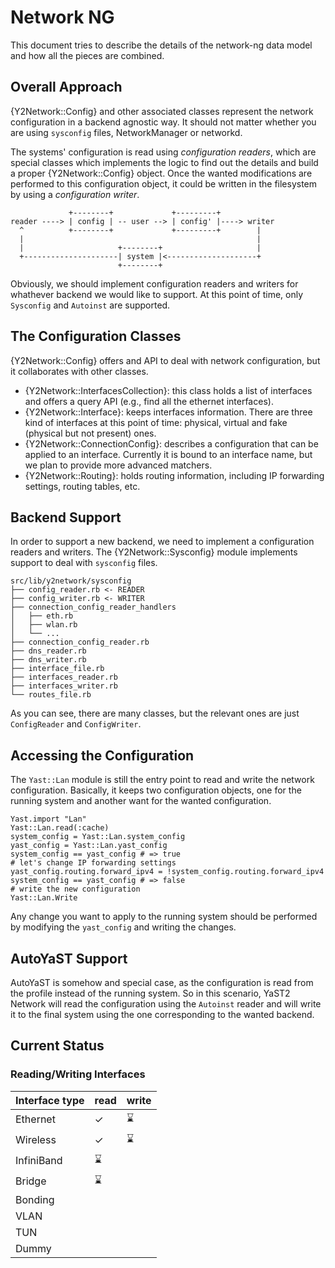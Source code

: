 # Network NG

This document tries to describe the details of the network-ng data model and how all the pieces are
combined.

## Overall Approach

{Y2Network::Config} and other associated classes represent the network configuration in a backend
agnostic way. It should not matter whether you are using `sysconfig` files, NetworkManager or
networkd.

The systems' configuration is read using *configuration readers*, which are special classes which
implements the logic to find out the details and build a proper {Y2Network::Config} object. Once the
wanted modifications are performed to this configuration object, it could be written in the
filesystem by using a *configuration writer*.

                 +--------+             +---------+
    reader ----> | config | -- user --> | config' |----> writer
      ^          +--------+             +---------+        |
      |                                                    |
      |                     +--------+                     |
      +---------------------| system |<--------------------+
                            +--------+

Obviously, we should implement configuration readers and writers for whathever backend we would like
to support. At this point of time, only `Sysconfig` and `Autoinst` are supported.

## The Configuration Classes

{Y2Network::Config} offers and API to deal with network configuration, but it collaborates with
other classes.

* {Y2Network::InterfacesCollection}: this class holds a list of interfaces and offers a query API
  (e.g., find all the ethernet interfaces).
* {Y2Network::Interface}: keeps interfaces information. There are three kind of interfaces at this
  point of time: physical, virtual and fake (physical but not present) ones.
* {Y2Network::ConnectionConfig}: describes a configuration that can be applied to an interface.
  Currently it is bound to an interface name, but we plan to provide more advanced matchers.
* {Y2Network::Routing}: holds routing information, including IP forwarding settings, routing tables, etc.

## Backend Support

In order to support a new backend, we need to implement a configuration readers and writers. The
{Y2Network::Sysconfig} module implements support to deal with `sysconfig` files.

    src/lib/y2network/sysconfig
    ├── config_reader.rb <- READER
    ├── config_writer.rb <- WRITER
    ├── connection_config_reader_handlers
    │   ├── eth.rb
    │   ├── wlan.rb
    │   └── ...
    ├── connection_config_reader.rb
    ├── dns_reader.rb
    ├── dns_writer.rb
    ├── interface_file.rb
    ├── interfaces_reader.rb
    ├── interfaces_writer.rb
    └── routes_file.rb

As you can see, there are many classes, but the relevant ones are just `ConfigReader` and `ConfigWriter`.

## Accessing the Configuration

The `Yast::Lan` module is still the entry point to read and write the network configuration. Basically, it keeps two configuration objects, one for the running system and another want for the wanted configuration.

    Yast.import "Lan"
    Yast::Lan.read(:cache)
    system_config = Yast::Lan.system_config
    yast_config = Yast::Lan.yast_config
    system_config == yast_config # => true
    # let's change IP forwarding settings
    yast_config.routing.forward_ipv4 = !system_config.routing.forward_ipv4
    system_config == yast_config # => false
    # write the new configuration
    Yast::Lan.Write

Any change you want to apply to the running system should be performed by modifying the
`yast_config` and writing the changes.

## AutoYaST Support

AutoYaST is somehow and special case, as the configuration is read from the profile instead of the
running system. So in this scenario, YaST2 Network will read the configuration using the `Autoinst`
reader and will write it to the final system using the one corresponding to the wanted backend.

## Current Status

### Reading/Writing Interfaces

| Interface type  | read | write |
|-----------------|------|-------|
| Ethernet        |  ✓  |   ⌛   |
| Wireless        |  ✓  |   ⌛   |
| InfiniBand      |  ⌛   |       |
| Bridge          |  ⌛   |       |
| Bonding         |      |       |
| VLAN            |      |       |
| TUN             |      |       |
| Dummy           |      |       |
